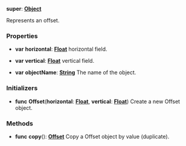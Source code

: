 **super**: **[Object](Object.md)**

Represents an offset.

### Properties

* **var** **horizontal**: **[Float](../gravity/float.md)**
horizontal field.

* **var** **vertical**: **[Float](../gravity/float.md)**
vertical field.

* **var** **objectName**: **[String](../gravity/string.md)**
The name of the object.



### Initializers

* **func** **Offset**(**horizontal**: **[Float](../gravity/float.md)**, **vertical**: **[Float](../gravity/float.md)**)
Create a new Offset object.



### Methods

* **func** **copy**(): <strong>[Offset](Offset.md)</strong> 
Copy a Offset object by value (duplicate).





